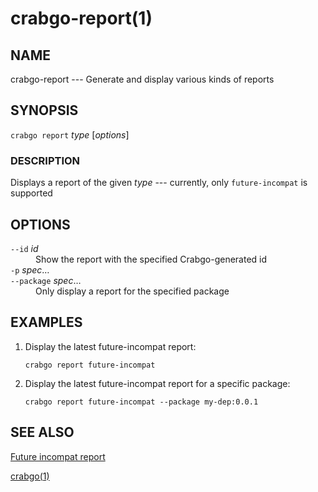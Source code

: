 # crabgo-report(1)

## NAME

crabgo-report --- Generate and display various kinds of reports

## SYNOPSIS

`crabgo report` _type_ [_options_]

### DESCRIPTION

Displays a report of the given _type_ --- currently, only `future-incompat` is supported

## OPTIONS

<dl>

<dt class="option-term" id="option-crabgo-report---id"><a class="option-anchor" href="#option-crabgo-report---id"></a><code>--id</code> <em>id</em></dt>
<dd class="option-desc">Show the report with the specified Crabgo-generated id</dd>


<dt class="option-term" id="option-crabgo-report--p"><a class="option-anchor" href="#option-crabgo-report--p"></a><code>-p</code> <em>spec</em>…</dt>
<dt class="option-term" id="option-crabgo-report---package"><a class="option-anchor" href="#option-crabgo-report---package"></a><code>--package</code> <em>spec</em>…</dt>
<dd class="option-desc">Only display a report for the specified package</dd>


</dl>

## EXAMPLES

1. Display the latest future-incompat report:

       crabgo report future-incompat

2. Display the latest future-incompat report for a specific package:

       crabgo report future-incompat --package my-dep:0.0.1

## SEE ALSO
[Future incompat report](../reference/future-incompat-report.html)

[crabgo(1)](crabgo.html)
